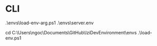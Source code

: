 # CLI
.\envs\load-env-arg.ps1 .\envs\server.env 

cd C:\Users\ngoc\Documents\GitHub\IziDevEnvironment\envs
.\load-env.ps1